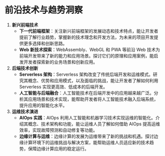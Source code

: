 # 前沿技术与趋势洞察

1. **新兴前端技术**
   - **下一代前端框架**：关注新兴前端框架的发展动态和技术特点，能让开发者提前了解行业趋势，掌握新的技术理念和开发方法，为未来的项目开发提供更多选择和创新思路。
   - **Web 新技术探索**：WebAssembly、WebGL 和 PWA 等前沿 Web 技术为前端开发带来了新的能力和应用场景。探讨它们的原理和应用案例，能启发开发者探索新的业务场景和创新应用。
2. **后端技术创新**
   - **Serverless 架构**：Serverless 架构改变了传统后端开发和运维模式。研究其概念、优势和应用模式，以及面临的挑战，能让开发者了解如何利用 Serverless 实现更高效、低成本的后端开发。
   - **人工智能与后端融合**：人工智能技术在后端开发中的应用越来越广泛。分析其应用场景和技术实现，能帮助开发者将人工智能技术融入后端系统，提升应用的智能化水平。
3. **运维技术演进**
   - **AIOps 实践**：AIOps 利用人工智能和机器学习技术实现运维的智能化。介绍其概念、技术架构和功能，能让运维人员了解如何借助 AIOps 提高运维效率，实现故障预测和自动修复等功能。
   - **边缘计算与运维**：边缘计算的发展为运维带来了新的挑战和机遇。探讨边缘计算环境下的运维挑战与解决方案，能帮助运维人员适应新的技术趋势，保障边缘计算应用的稳定运行。
